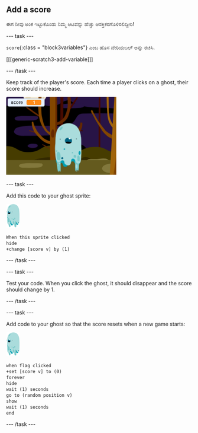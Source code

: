 ## Add a score

ಈಗ ನೀವು ಅಂಕ ಇಟ್ಟುಕೊಂಡು ನಿಮ್ಮ ಆಟವನ್ನು ಹೆಚ್ಚು ಆಸಕ್ತಿಕರಗೊಳಿಸಲಿದ್ದೀರಿ!

\--- task \---

`score`{:class = "block3variables"} ಎಂಬ ಹೊಸ ವೇರಿಯಬಲ್ ಅನ್ನು ರಚಿಸಿ.

[[[generic-scratch3-add-variable]]]

\--- /task \---

Keep track of the player's score. Each time a player clicks on a ghost, their score should increase.

![Increasing score](images/ghost-score-test.png)

\--- task \---

Add this code to your ghost sprite:

![ghost-sprite](images/ghost-sprite.png)

```blocks3
When this sprite clicked
hide
+change [score v] by (1)
```

\--- /task \---

\--- task \---

Test your code. When you click the ghost, it should disappear and the score should change by 1.

\--- /task \---

\--- task \---

Add code to your ghost so that the score resets when a new game starts:

![ghost-sprite](images/ghost-sprite.png)

```blocks3
when flag clicked
+set [score v] to (0)
forever
hide
wait (1) seconds
go to (random position v)
show
wait (1) seconds
end
```

\--- /task \---